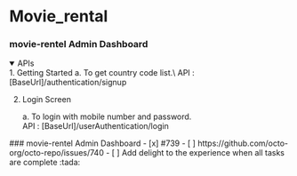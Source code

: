 # Movie_rental
### movie-rentel Admin Dashboard
<details open>
<summary>APIs </summary>
1. Getting Started
    a. To get country code list.\
           API : [BaseUrl]/authentication/signup

2. Login Screen

    a. To login with mobile number and password.\
          API : [BaseUrl]/userAuthentication/login

</details>
### movie-rentel Admin Dashboard
- [x] #739
- [ ] https://github.com/octo-org/octo-repo/issues/740
- [ ] Add delight to the experience when all tasks are complete :tada:

